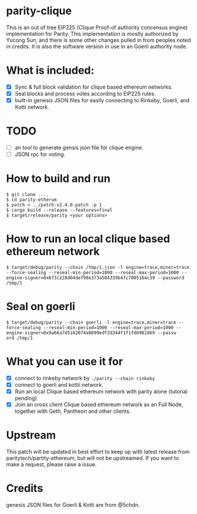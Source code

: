 # parity-clique

This is an out of tree EIP225 (Clique Proof-of authority concensus engine) implementation for Parity. This implementation
is mostly authorized by Yucong Sun, and there is some other changes pulled in from peoples noted in credits. It is also the software
version in use in an Goerli authority node.

# What is included:

- [X] Sync & full block validation for clique based ethereum networks.
- [X] Seal blocks and process votes according to EIP225 rules.
- [X] built-in genesis JSON files for easily connecting to Rinkeby, Goerli, and Kotti network.

# TODO
- [ ] an tool to generate gensis json file for clique engine.
- [ ] JSON rpc for voting.

# How to build and run
```
$ git clone ....
$ cd parity-etherum
$ patch < ../patch-v2.4.0.patch -p 1
$ cargo build --release --features=final
$ target/release/parity <your options>
```

# How to run an local clique based ethereum network

```
$ target/debug/parity --chain /tmp/1.json -l engine=trace,miner=trace --force-sealing --reseal-min-period=1000 --reseal-max-period=1000 --engine-signer=0x673c228d04def98e373a504339b47c7005164c39 --password /tmp/1
```

# Seal on goerli
```
$ target/debug/parity --chain goerli -l engine=trace,miner=trace --force-sealing --reseal-min-period=1000 --reseal-max-period=1000 --engine-signer=0x9a66a7d5162074a0899edf2d344f1f1fd6981869 --passw
ord /tmp/1
```

# What you can use it for
- [X] connect to rinkeby network by ```./parity --chain rinkeby```
- [X] connect to goerli and kottii network.
- [X] Run an local Clique based ethereum network with parity alone (tutorial pending)
- [X] Join an cross client Clique based ethereum network as an Full Node, together with Geth, Pantheon and other clients.

# Upstream

This patch will be updated in best effort to keep up with latest release from paritytech/partity-ethereum, but will not be upstreamed.
If you want to make a request, please raise a issue.

# Credits

genesis JSON files for Goerli & Kotti are from @5chdn.
